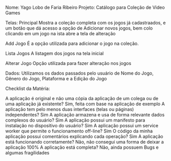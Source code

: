 Nome: Yago Lobo de Faria Ribeiro
Projeto: Catálogo para Coleção de Video Games


Telas:
Principal
Mostra a coleção completa com os jogos já cadastraados, e um botão que dá acesso a opção de Adicionar novos jogos, bem colo clicando em um jogo na ista abre a tela de alteração

Add Jogo
É a opção utilizada para adicionar o jogo na coleção.

Lista Jogos
A listagem dos jogos na tela inicial

Alterar Jogo
Opção utilizada para fazer alteração nos jogos

Dados:
Utilizamos os dados passados pelo usuário de Nome do Jogo, Gênero do Jogo, Plataforma e a Edição do Jogo

Checklist da Matéria: 

A aplicação é original e não uma cópia da aplicação de um colega ou de uma aplicação já existente? Sim, feita com base na aplicação de exemplo
A aplicação tem pelo menos duas interfaces (telas ou páginas) independentes? Sim
A aplicação armazena e usa de forma relevante dados complexos do usuário? Sim
A aplicação possui um manifesto para instalação no dispositivo do usuário? Sim
A aplicação possui um service worker que permite o funcionamento off-line? Sim
O código da minha aplicação possui comentários explicando cada operação? Sim
A aplicação está funcionando corretamente? Não, não consegui uma forma de deixar a aplicação 100%
A aplicação está completa? Não, ainda possuem Bugs e algumas fragilidades